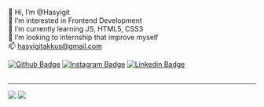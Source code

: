 👋 Hi, I’m @Hasyigit <br>
👀 I’m interested in Frontend Development <br>
🌱 I’m currently learning JS, HTML5, CSS3 <br>
💞️ I’m looking to internship that improve myself <br>
📫 hasyigitakkus@gmail.com


[![Github Badge](https://img.shields.io/badge/GitHub-100000?style=for-the-badge&logo=github&logoColor=white&link=)](https://github.com/Hasyigit) 
[![Instagram Badge](https://img.shields.io/badge/Instagram-E4405F?style=for-the-badge&logo=instagram&logoColor=white&link=)](https://www.instagram.com/hasyigitakkus00)
[![Linkedin Badge](https://img.shields.io/badge/LinkedIn-0077B5?style=for-the-badge&logo=linkedin&logoColor=white&link=)](https://www.linkedin.com/in/hasyigitakkus/)
<br><br>
<hr>
<img src="https://img.shields.io/badge/HTML5-E34F26?style=for-the-badge&logo=html5&logoColor=white">
<img src="https://img.shields.io/badge/CSS3-1572B6?style=for-the-badge&logo=css3&logoColor=white"
<img src="https://img.shields.io/badge/Bootstrap-563D7C?style=for-the-badge&logo=bootstrap&logoColor=white"     
     

